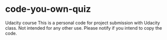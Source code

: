 # code-you-own-quiz
Udacity course
This is a personal code for project submission with Udacity class. Not intended for any other use. Please notify if you intend to copy the code.
